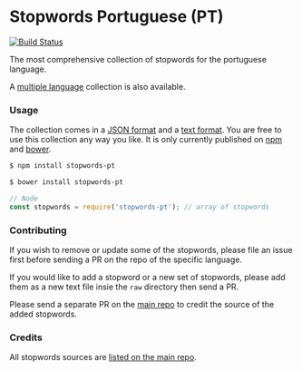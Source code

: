 Stopwords Portuguese (PT)
=======

[![Build Status](https://travis-ci.org/stopwords-iso/stopwords-pt.svg?branch=master)](https://travis-ci.org/stopwords-iso/stopwords-pt)

The most comprehensive collection of stopwords for the portuguese language.

A [multiple language](https://github.com/stopwords-iso/stopwords-iso) collection is also available.

### Usage

The collection comes in a
[JSON format](https://raw.githubusercontent.com/stopwords-iso/stopwords-iso/master/stopwords-pt.json) and a
[text format](https://raw.githubusercontent.com/stopwords-iso/stopwords-iso/master/stopwords-pt.txt).
You are free to use this collection any way you like.
It is only currently published on [npm](https://www.npmjs.com/stopwords-pt) and [bower](https://bower.io).

```sh
$ npm install stopwords-pt
```

```sh
$ bower install stopwords-pt
```

```js
// Node
const stopwords = require('stopwords-pt'); // array of stopwords
```

### Contributing

If you wish to remove or update some of the stopwords, please file an issue first before sending a PR on the repo of the specific language.

If you would like to add a stopword or a new set of stopwords, please add them as a new text file insie the `raw` directory then send a PR.

Please send a separate PR on the [main repo](https://github.com/stopwords-iso/stopwords-iso) to credit the source of the added stopwords.

### Credits

All stopwords sources are [listed on the main repo](https://github.com/stopwords-iso/stopwords-iso/blob/master/CREDITS.md).
